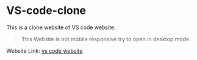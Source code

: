 # VS-code-clone
This is a clone website of VS code website.
>This Website is not mobile responsive try to open in desktop mode.

Website Link: [vs code website](https://main--vscodewebsite-clone.netlify.app/)
